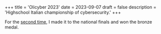 +++
title = 'Olicyber 2023'
date = 2023-09-07
draft = false
description = 'Highschool Italian championship of cybersecurity.'
+++

For the [second time](https://olicyber.it/edizioni/2023), I made it to the national finals and won the bronze medal.